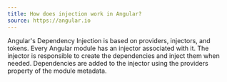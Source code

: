 ```yaml
---
title: How does injection work in Angular?
source: https://angular.io
---
```


Angular's Dependency Injection is based on providers, injectors, and tokens. Every Angular module has an injector associated with it. The injector is responsible to create the dependencies and inject them when needed. Dependencies are added to the injector using the providers property of the module metadata.
